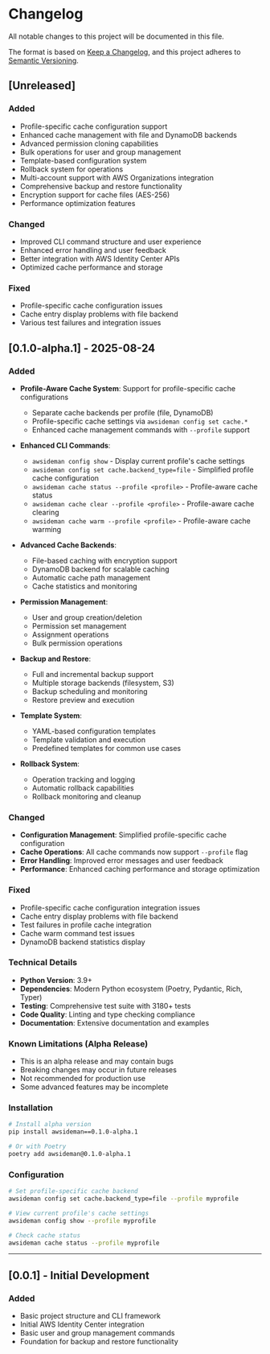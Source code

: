 # Changelog

All notable changes to this project will be documented in this file.

The format is based on [Keep a Changelog](https://keepachangelog.com/en/1.0.0/),
and this project adheres to [Semantic Versioning](https://semver.org/spec/v2.0.0.html).

## [Unreleased]

### Added
- Profile-specific cache configuration support
- Enhanced cache management with file and DynamoDB backends
- Advanced permission cloning capabilities
- Bulk operations for user and group management
- Template-based configuration system
- Rollback system for operations
- Multi-account support with AWS Organizations integration
- Comprehensive backup and restore functionality
- Encryption support for cache files (AES-256)
- Performance optimization features

### Changed
- Improved CLI command structure and user experience
- Enhanced error handling and user feedback
- Better integration with AWS Identity Center APIs
- Optimized cache performance and storage

### Fixed
- Profile-specific cache configuration issues
- Cache entry display problems with file backend
- Various test failures and integration issues

## [0.1.0-alpha.1] - 2025-08-24

### Added
- **Profile-Aware Cache System**: Support for profile-specific cache configurations
  - Separate cache backends per profile (file, DynamoDB)
  - Profile-specific cache settings via `awsideman config set cache.*`
  - Enhanced cache management commands with `--profile` support

- **Enhanced CLI Commands**:
  - `awsideman config show` - Display current profile's cache settings
  - `awsideman config set cache.backend_type=file` - Simplified profile cache configuration
  - `awsideman cache status --profile <profile>` - Profile-aware cache status
  - `awsideman cache clear --profile <profile>` - Profile-aware cache clearing
  - `awsideman cache warm --profile <profile>` - Profile-aware cache warming

- **Advanced Cache Backends**:
  - File-based caching with encryption support
  - DynamoDB backend for scalable caching
  - Automatic cache path management
  - Cache statistics and monitoring

- **Permission Management**:
  - User and group creation/deletion
  - Permission set management
  - Assignment operations
  - Bulk permission operations

- **Backup and Restore**:
  - Full and incremental backup support
  - Multiple storage backends (filesystem, S3)
  - Backup scheduling and monitoring
  - Restore preview and execution

- **Template System**:
  - YAML-based configuration templates
  - Template validation and execution
  - Predefined templates for common use cases

- **Rollback System**:
  - Operation tracking and logging
  - Automatic rollback capabilities
  - Rollback monitoring and cleanup

### Changed
- **Configuration Management**: Simplified profile-specific cache configuration
- **Cache Operations**: All cache commands now support `--profile` flag
- **Error Handling**: Improved error messages and user feedback
- **Performance**: Enhanced caching performance and storage optimization

### Fixed
- Profile-specific cache configuration integration issues
- Cache entry display problems with file backend
- Test failures in profile cache integration
- Cache warm command test issues
- DynamoDB backend statistics display

### Technical Details
- **Python Version**: 3.9+
- **Dependencies**: Modern Python ecosystem (Poetry, Pydantic, Rich, Typer)
- **Testing**: Comprehensive test suite with 3180+ tests
- **Code Quality**: Linting and type checking compliance
- **Documentation**: Extensive documentation and examples

### Known Limitations (Alpha Release)
- This is an alpha release and may contain bugs
- Breaking changes may occur in future releases
- Not recommended for production use
- Some advanced features may be incomplete

### Installation
```bash
# Install alpha version
pip install awsideman==0.1.0-alpha.1

# Or with Poetry
poetry add awsideman@0.1.0-alpha.1
```

### Configuration
```bash
# Set profile-specific cache backend
awsideman config set cache.backend_type=file --profile myprofile

# View current profile's cache settings
awsideman config show --profile myprofile

# Check cache status
awsideman cache status --profile myprofile
```

---

## [0.0.1] - Initial Development

### Added
- Basic project structure and CLI framework
- Initial AWS Identity Center integration
- Basic user and group management commands
- Foundation for backup and restore functionality

